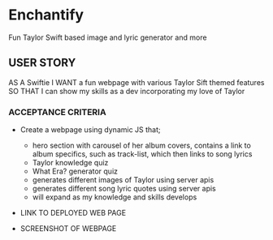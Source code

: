 # Enchantify
Fun Taylor Swift based image and lyric generator and more

## USER STORY
AS A Swiftie
I WANT a fun webpage with various Taylor Sift themed features
SO THAT I can show my skills as a dev incorporating my love of Taylor

### ACCEPTANCE CRITERIA
  * Create a webpage using dynamic JS that;
     - hero section with carousel of her album covers, contains a link to album specifics, such as track-list, which then links to song lyrics 
     - Taylor knowledge quiz
     - What Era? generator quiz
     - generates different images of Taylor using server apis
     - generates different song lyric quotes using server apis
     - will expand as my knowledge and skills develops

    
* LINK TO DEPLOYED WEB PAGE
* SCREENSHOT OF WEBPAGE
